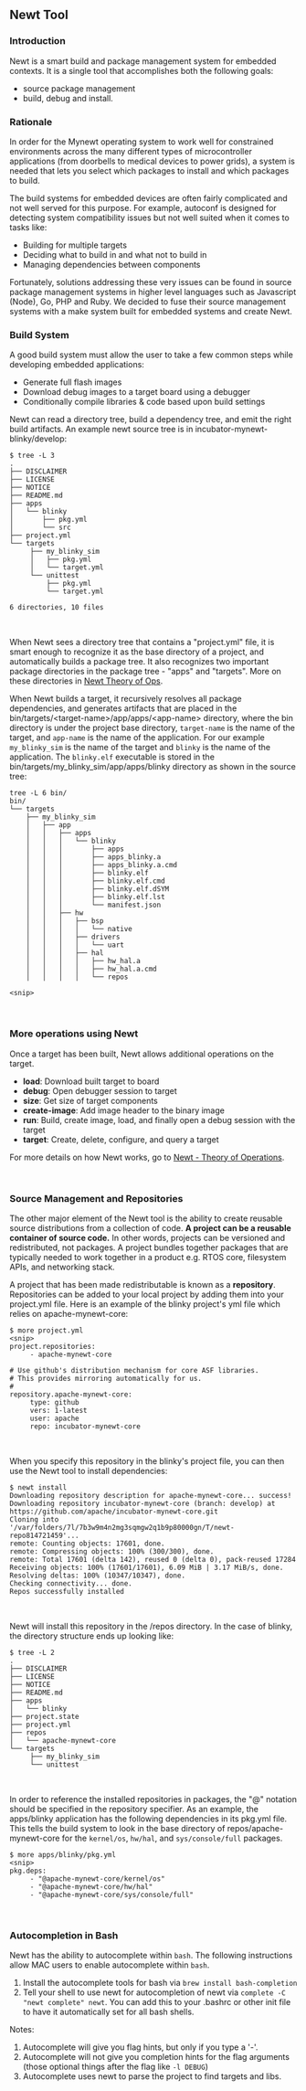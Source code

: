 ## Newt Tool

### Introduction

Newt is a smart build and package management system for embedded contexts.  It is a single tool that accomplishes both the following goals:

* source package management 
* build, debug and install.

### Rationale

In order for the Mynewt operating system to work well for constrained environments across the many different types of microcontroller applications (from doorbells to medical devices to power grids), a system is needed that lets you select which packages to install and which packages to build.

The build systems for embedded devices are often fairly complicated and not well served for this purpose.  For example, autoconf is designed for detecting system compatibility issues but not well suited when it comes to tasks like:

* Building for multiple targets
* Deciding what to build in and what not to build in
* Managing dependencies between components

Fortunately, solutions addressing these very issues can be found in source package management systems in higher level languages such as Javascript 
(Node), Go, PHP and Ruby.  We decided to fuse their source management 
systems with a make system built for embedded systems and create Newt.

### Build System

A good build system must allow the user to take a few common steps while developing embedded applications:

* Generate full flash images
* Download debug images to a target board using a debugger
* Conditionally compile libraries & code based upon build settings

Newt can read a directory tree, build a dependency tree, and emit the right build artifacts.  An example newt source tree is in incubator-mynewt-blinky/develop:

```hl_lines="7 12"
$ tree -L 3 
.
├── DISCLAIMER
├── LICENSE
├── NOTICE
├── README.md
├── apps
│   └── blinky
│       ├── pkg.yml
│       └── src
├── project.yml
└── targets
     ├── my_blinky_sim
     │   ├── pkg.yml
     │   └── target.yml
     └── unittest
         ├── pkg.yml
         └── target.yml

6 directories, 10 files
```

<br>

When Newt sees a directory tree that contains a "project.yml" file, it is smart enough to recognize it as the base directory of a project, and 
automatically builds a package tree. It also recognizes two important package directories in the package tree - "apps" and "targets". More on these directories in [Newt Theory of Ops](newt_operation.md).


When Newt builds a target, it recursively resolves all package dependencies, and generates artifacts that are placed in the bin/targets/&lt;target-name&gt;/app/apps/&lt;app-name&gt; directory, where the bin directory is under the project base directory, `target-name` is the name of the target, and `app-name` is the name of the application. For our example `my_blinky_sim` is the name of the target and `blinky` is the name of the application. The `blinky.elf` executable is stored in the bin/targets/my_blinky_sim/app/apps/blinky directory as shown in the source tree:

```
tree -L 6 bin/
bin/
└── targets
    ├── my_blinky_sim
    │   ├── app
    │   │   ├── apps
    │   │   │   └── blinky
    │   │   │       ├── apps
    │   │   │       ├── apps_blinky.a
    │   │   │       ├── apps_blinky.a.cmd
    │   │   │       ├── blinky.elf
    │   │   │       ├── blinky.elf.cmd
    │   │   │       ├── blinky.elf.dSYM
    │   │   │       ├── blinky.elf.lst
    │   │   │       └── manifest.json
    │   │   ├── hw
    │   │   │   ├── bsp
    │   │   │   │   └── native
    │   │   │   ├── drivers
    │   │   │   │   └── uart
    │   │   │   ├── hal
    │   │   │   │   ├── hw_hal.a
    │   │   │   │   ├── hw_hal.a.cmd
    │   │   │   │   └── repos

<snip>
```

<br>

### More operations using Newt

Once a target has been built, Newt allows additional operations on the target.  

* **load**: Download built target to board
* **debug**: Open debugger session to target
* **size**: Get size of target components
* **create-image**: Add image header to the binary image
* **run**: Build, create image, load, and finally open a debug session with the target
* **target**: Create, delete, configure, and query a target

For more details on how Newt works, go to [Newt - Theory of Operations](newt_operation.md).

<br>

### Source Management and Repositories

The other major element of the Newt tool is the ability to create reusable source distributions from a collection of code. **A project can be a reusable container of source code.** In other words, projects can be versioned and redistributed, not packages. A project bundles together packages that are typically needed to work together in a product e.g. RTOS core, filesystem APIs, and networking stack.

A project that has been made redistributable is known as a **repository**. 
Repositories can be added to your local project by adding them into your project.yml file.  Here is an example of the blinky project's yml file which relies on apache-mynewt-core:

```
$ more project.yml
<snip>
project.repositories:
     - apache-mynewt-core
     
# Use github's distribution mechanism for core ASF libraries.
# This provides mirroring automatically for us.
#
repository.apache-mynewt-core:
     type: github
     vers: 1-latest
     user: apache
     repo: incubator-mynewt-core
```

<br>

When you specify this repository in the blinky's project file, you can then use the Newt tool to install dependencies:

```
$ newt install
Downloading repository description for apache-mynewt-core... success!
Downloading repository incubator-mynewt-core (branch: develop) at 
https://github.com/apache/incubator-mynewt-core.git
Cloning into 
'/var/folders/7l/7b3w9m4n2mg3sqmgw2q1b9p80000gn/T/newt-repo814721459'...
remote: Counting objects: 17601, done.
remote: Compressing objects: 100% (300/300), done.
remote: Total 17601 (delta 142), reused 0 (delta 0), pack-reused 17284
Receiving objects: 100% (17601/17601), 6.09 MiB | 3.17 MiB/s, done.
Resolving deltas: 100% (10347/10347), done.
Checking connectivity... done.
Repos successfully installed
```

<br>

Newt will install this repository in the <project>/repos directory.  In the case of blinky, the directory structure ends up looking like:

```
$ tree -L 2
.
├── DISCLAIMER
├── LICENSE
├── NOTICE
├── README.md
├── apps
│   └── blinky
├── project.state
├── project.yml
├── repos
│   └── apache-mynewt-core
└── targets
     ├── my_blinky_sim
     └── unittest
```

<br>

In order to reference the installed repositories in packages, the "@" notation should be specified in the repository specifier.  As an example, the apps/blinky application has the following dependencies in its pkg.yml file. This tells the build system to look in the base directory of repos/apache-mynewt-core for the `kernel/os`, `hw/hal`, and `sys/console/full` packages.

```
$ more apps/blinky/pkg.yml
<snip>
pkg.deps:
     - "@apache-mynewt-core/kernel/os"
     - "@apache-mynewt-core/hw/hal"
     - "@apache-mynewt-core/sys/console/full"
```

<br>


### Autocompletion in Bash

Newt has the ability to autocomplete within `bash`.  The following instructions allow MAC users to enable autocomplete within `bash`.

1. Install the autocomplete tools for bash via `brew install bash-completion`
2. Tell your shell to use newt for autocompletion of newt via `complete -C "newt complete" newt`.  You can add this to your .bashrc or other init file to have it automatically set for all bash shells.

Notes:

1. Autocomplete will give you flag hints, but only if you type a '-'.  
2. Autocomplete will not give you completion hints for the flag arguments (those optional things after the flag like `-l DEBUG`)
3. Autocomplete uses newt to parse the project to find targets and libs.
